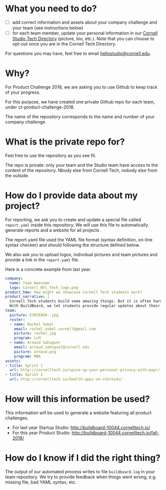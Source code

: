 # What you need to do?
* [ ] add correct information and assets about your company challenge and your team (see instructions below)
* [ ] for each team member, update your personal information in our [Cornell Studio Tech Directory](https://directory.cornelltech.io) (picture, bio, etc.). Note that you can choose to opt-out once you are in the Cornell Tech Directory.

For questions you may have, feel free to email [hellostudio@cornell.edu](mailto:hellostudio@cornell.edu?subject=Buildboard).

# Why?
For Product Challenge 2018, we are asking you to use Github to keep track of your progress.

For this purpose, we have created one private Github repo for each team, under ct-product-challenge-2018.

The name of the repository corresponds to the name and number of your company challenge.

# What is the private repo for?

Feel free to use the repository as you see fit.

The repo is private: only your team and the Studio team have access to the content of the repository.
Nbody else from Cornell Tech, nobody else from the outside.

# How do I provide data about my project?
For reporting, we ask you to create and update a special file called `report.yaml` inside this repository.
We will use this file to automatically generate reports and a website for all projects .

The report.yaml file used the YAML file format (syntax definition, on-line syntax checker) and should following the structure defined below.

We also ask you to upload logos, individual pictures and team pictures and provide a link in the `report.yaml` file.

Here is a concrete example from last year.

```yaml
company:
  name: Team Awesome
  logo: Cornell_NYC_Tech_logo.png
product_hmw: How might we showcase Cornell Tech students work?
product_narrative: |
  Cornell Tech students build some amazing things. But it is often hard to show it to outside people.
  With BuildBoard, we let students provide regular updates about their work and create a Web version of it.
team:
  picture: E383E868-.jpg
  roster:
  - name: Rachel Sobel
    email: rachel.sobel.cornell@gmail.com
    picture: rachel.jpg
    program: LLM
  - name: Arnaud Sahuguet
    email: arnaud.sahuguet@cornell.edu
    picture: arnaud.png
    program: MBA
assets:
- title: Sprint 1
  url: http://cornelltech.io/spice-up-your-personal-privacy-with-pepr/
- title: Sprint 2
  url: http://cornelltech.io/health-apps-on-steroids/
```

# How will this information be used?
This information will be used to generate a website featuring all product challenges.
* For last year Startup Studio: http://buildboard-10044.cornelltech.io/
* For this year Product Studio: http://buildboard-10044.cornelltech.io/fall-2018/

# How do I know if I did the right thing?
The output of our automated process writes to file `buildboard.log` in your team repository.
We try to provide feedback when things went wrong, e.g. missing file, bad YAML syntax, etc.
